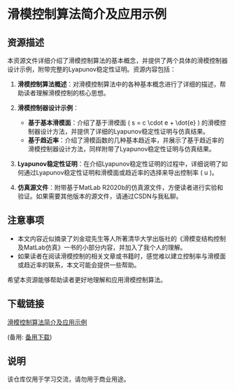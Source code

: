 # 滑模控制算法简介及应用示例

## 资源描述

本资源文件详细介绍了滑模控制算法的基本概念，并提供了两个具体的滑模控制器设计示例，附带完整的Lyapunov稳定性证明。资源内容包括：

1. **滑模控制算法概述**：对滑模控制算法中的各种基本概念进行了详细的描述，帮助读者理解滑模控制的核心思想。

2. **滑模控制器设计示例**：
   - **基于基本滑模面**：介绍了基于滑模面 \( s = c \cdot e + \dot{e} \) 的滑模控制器设计方法，并提供了详细的Lyapunov稳定性证明与仿真结果。
   - **基于趋近率**：介绍了滑模函数的几种基本趋近率，并展示了基于趋近率的滑模控制器设计方法，同样附带了Lyapunov稳定性证明与仿真结果。

3. **Lyapunov稳定性证明**：在介绍Lyapunov稳定性证明的过程中，详细说明了如何通过Lyapunov稳定性证明和滑模面或趋近率的选择来导出控制率 \( u \)。

4. **仿真源文件**：附带基于MatLab R2020b的仿真源文件，方便读者进行实验和验证。如果需要其他版本的源文件，请通过CSDN与我私聊。

## 注意事项

- 本文内容近似摘录了刘金琨先生等人所著清华大学出版社的《滑模变结构控制及MatLab仿真》一书的小部分内容，并加入了我个人的理解。
- 如果读者在阅读滑模控制的相关文章或书籍时，感觉难以建立控制率与滑模面或趋近率的联系，本文可能会提供一些帮助。

希望本资源能够帮助读者更好地理解和应用滑模控制算法。

## 下载链接
[滑模控制算法简介及应用示例](https://pan.quark.cn/s/aa0e58fb57a0) 

(备用: [备用下载](https://pan.baidu.com/s/1RCIltAHD44-2l4dsBAMNyA?pwd=1234))

## 说明

该仓库仅用于学习交流，请勿用于商业用途。
